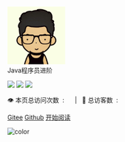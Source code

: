 <div class="cover-main">
<div id="head-img"><img width="130px" src="img/icon.png"></div>
<div id="page-title">Java程序员进阶</div>


![](https://img.shields.io/badge/version-v1.0.0-green.svg) ![](https://img.shields.io/badge/author-Mr.zhou-yellow.svg) ![](https://img.shields.io/badge/license-GPL-blue.svg)

<span id="busuanzi_container_site_pv" style="display: inline;">
    👁️&nbsp;本页总访问次数&nbsp;&nbsp;:&nbsp;&nbsp;<span id="busuanzi_value_site_pv"></span> 
</span>
<span id="busuanzi_container_site_uv" style="display: inline;"> 
   &nbsp;&nbsp; | &nbsp;&nbsp;🧑&nbsp;总访客数&nbsp;&nbsp;:&nbsp;&nbsp;<span id="busuanzi_value_site_uv"></span>
</span>

[Gitee](https://gitee.com/zhouliuming/zhouliuming.git)
[Github](https://github.com/zhouliuming/zhouliuming.github.io.git)
<a href="#/README">开始阅读</a></p></div><div class="mask"></div></section>

<!-- 背景图片 
![](img/bg.png)
-->

<!-- 背景色 -->
![color](#333333)
 